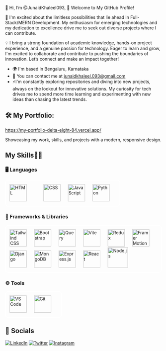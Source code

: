 👋 Hi, I’m @JunaidKhaleel093, 🌟 Welcome to My GitHub Profile!

🚀 I'm excited about the limitless possibilities that lie ahead in Full-Stack/MERN Development. My enthusiasm for emerging technologies and my dedication to excellence drive me to seek out diverse projects where I can contribute.

💡 I  bring a strong foundation of academic knowledge, hands-on project experience, and a genuine passion for technology. Eager to learn and grow, I'm excited to collaborate and contribute to pushing the boundaries of innovation. Let’s connect and make an impact together!
- 🌍 I'm based in Bengaluru, Karnataka
- 📧 You can contact me at [junaidkhaleel.093@gmail.com](mailto:junaidkhaleel.093@gmail.com)
- ⚡I'm constantly exploring repositories and diving into new projects, always on the lookout for innovative solutions. My curiosity for tech drives me to spend more time learning and experimenting with new ideas than chasing the latest trends.

## 🛠 My Portfolio:

https://my-portfolio-delta-eight-84.vercel.app/ <br>

Showcasing my work, skills, and projects with a modern, responsive design.

## My Skills👨‍💻

### 🖥️ Languages
<div align="left" style="border: 2px solid #fff; padding: 12px; border-radius: 10px; display: inline-block;">
  <img src="https://cdn.jsdelivr.net/gh/devicons/devicon/icons/html5/html5-original.svg" alt="HTML" width="55" height="55" style="margin-right: 50px;"/>
  <img src="https://cdn.jsdelivr.net/gh/devicons/devicon/icons/css3/css3-original.svg" alt="CSS" width="55" height="55" style="margin-right: 20px;"/>
  <img src="https://cdn.jsdelivr.net/gh/devicons/devicon/icons/javascript/javascript-original.svg" alt="JavaScript" width="55" height="55" style="margin-right: 20px;"/>
  <img src="https://cdn.jsdelivr.net/gh/devicons/devicon/icons/python/python-original.svg" alt="Python" width="55" height="55" style="margin-right: 20px;"/>
</div>

### 🚀 Frameworks & Libraries
<div align="left" style="border: 2px solid #fff; padding: 12px; border-radius: 10px; display: inline-block;">
  <img src="https://cdn.jsdelivr.net/gh/devicons/devicon/icons/tailwindcss/tailwindcss-original.svg" alt="Tailwind CSS" width="55" height="55" style="margin-right: 20px;"/>
  <img src="https://cdn.jsdelivr.net/gh/devicons/devicon/icons/bootstrap/bootstrap-original.svg" alt="Bootstrap" width="55" height="55" style="margin-right: 20px;"/>
  <img src="https://cdn.jsdelivr.net/gh/devicons/devicon/icons/jquery/jquery-original.svg" alt="jQuery" width="55" height="55" style="margin-right: 20px;"/>
  <img src="https://cdn.jsdelivr.net/gh/devicons/devicon/icons/vitejs/vitejs-original.svg" alt="Vite" width="55" height="55" style="margin-right: 20px;"/>
  <img src="https://cdn.jsdelivr.net/gh/devicons/devicon/icons/redux/redux-original.svg" alt="Redux" width="55" height="55" style="margin-right: 20px;"/> 
  <img src="https://cdn.jsdelivr.net/gh/devicons/devicon/icons/framermotion/framermotion-original.svg" alt="Framer Motion" width="55" height="55" style="margin-right: 20px;"/>
  <img src="https://cdn.jsdelivr.net/gh/devicons/devicon/icons/django/django-plain.svg" alt="Django" width="55" height="55" style="margin-right: 20px;"/>
  <img src="https://cdn.jsdelivr.net/gh/devicons/devicon/icons/mongodb/mongodb-original.svg" alt="MongoDB" width="55" height="55" style="margin-right: 20px;"/>
  <img src="https://cdn.jsdelivr.net/gh/devicons/devicon/icons/express/express-original.svg" alt="Express.js" width="55" height="55" style="margin-right: 20px;"/>
  <img src="https://cdn.jsdelivr.net/gh/devicons/devicon/icons/react/react-original.svg" alt="React" width="55" height="55" style="margin-right: 20px;"/>
  <img src="https://cdn.jsdelivr.net/gh/devicons/devicon/icons/nodejs/nodejs-original-wordmark.svg" alt="Node.js" width="65" height="65" style="margin-right: 20px;"/>
</div>

### ⚙️ Tools
<div align="left" style="border: 2px solid #fff; padding: 12px; border-radius: 10px; display: inline-block;">
  <img src="https://cdn.jsdelivr.net/gh/devicons/devicon/icons/vscode/vscode-original.svg" alt="VS Code" width="55" height="55" style="margin-right: 20px;"/>
  <img src="https://cdn.jsdelivr.net/gh/devicons/devicon/icons/git/git-original.svg" alt="Git" width="55" height="55" style="margin-right: 20px;"/>
</div>


## 🔗 Socials


[![LinkedIn](https://img.shields.io/badge/LinkedIn-%230077B5.svg?style=flat-square&logo=linkedin&logoColor=white)](https://linkedin.com/in/junaidkhaleel093)
[![Twitter](https://img.shields.io/badge/Twitter-%231DA1F2.svg?style=flat-square&logo=twitter&logoColor=white)](https://twitter.com/JunaidKhaleel96)
[![Instagram](https://img.shields.io/badge/Instagram-%23E1306C.svg?style=flat-square&logo=instagram&logoColor=white)](https://instagram.com/mohammed_junaid_khaleel)
